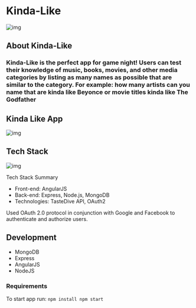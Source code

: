 # Kinda-Like
![img](https://i.imgur.com/QDHbBl0.png)

## About Kinda-Like

### Kinda-Like is the perfect app for game night! Users can test their knowledge of music, books, movies, and other media categories by listing as many names as possible that are similar to the category. For example: how many artists can you name that are kinda like Beyonce or movie titles kinda like The Godfather

## Kinda Like App
![img](https://i.imgur.com/1IzKw7h.png)

## Tech Stack 
![img](https://i.imgur.com/88gMg1g.png)

Tech Stack Summary
- Front-end: AngularJS
- Back-end: Express, Node.js, MongoDB
- Technologies: TasteDive API, OAuth2

Used OAuth 2.0 protocol in conjunction with Google and Facebook to authenticate and authorize users. 

## Development
- MongoDB
- Express
- AngularJS
- NodeJS

### Requirements

To start app run:
`npm install
npm start`
